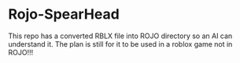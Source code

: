 # Rojo-SpearHead
This repo has a converted RBLX file into ROJO directory so an AI can understand it. The plan is still for it to be used in a roblox game not in ROJO!!!
